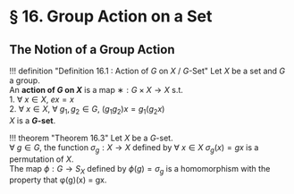 # § 16. Group Action on a Set

## The Notion of a Group Action

!!! definition "Definition 16.1 : Action of $G$ on $X$ / $G$-Set"
    Let $X$ be a set and $G$ a group.  
    An **action of $G$ on $X$** is a map $∗ : G \times X \rightarrow X$ s.t.  
    1. $\forall \ x \in X$, $ex=x$  
    2. $\forall \ x \in X$, $\forall \ g_1, g_2 \in G$, $(g_1g_2)x=g_1(g_2x)$  
    $X$ is a **$G$-set**.

!!! theorem "Theorem 16.3"
    Let $X$ be a $G$-set.  
    $\forall \ g \in G$, the function $\sigma_g : X \rightarrow X$ defined by $\forall \ x \in X$ $\sigma_g(x) = gx$ is a permutation of $X$.  
    The map $\phi : G \rightarrow S_X$ defined by $\phi(g) = \sigma_g$ is a homomorphism with the property that φ(g)(x) = gx.

